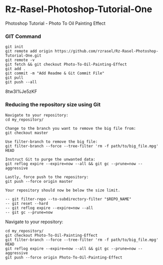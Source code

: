 # Rz-Rasel-Photoshop-Tutorial-One
Photoshop Tutorial - Photo To Oil Painting Effect

### GIT Command
```git_command
git init
git remote add origin https://github.com/rzrasel/Rz-Rasel-Photoshop-Tutorial-One.git
git remote -v
git fetch && git checkout Photo-To-Oil-Painting-Effect
git add .
git commit -m "Add Readme & Git Commit File"
git pull
git push --all
```
8tw3I%Je5zKF

### Reducing the repository size using Git
```
Navigate to your repository:
cd my_repository/

Change to the branch you want to remove the big file from:
git checkout master

Use filter-branch to remove the big file:
git filter-branch --force --tree-filter 'rm -f path/to/big_file.mpg' HEAD

Instruct Git to purge the unwanted data:
git reflog expire --expire=now --all && git gc --prune=now --aggressive

Lastly, force push to the repository:
git push --force origin master

Your repository should now be below the size limit.

-- git filter-repo --to-subdirectory-filter "$REPO_NAME"
-- git reset --hard
-- git reflog expire --expire=now --all
-- git gc --prune=now
```

Navigate to your repository:
```
cd my_repository/
git checkout Photo-To-Oil-Painting-Effect
git filter-branch --force --tree-filter 'rm -f path/to/big_file.mpg' HEAD
git reflog expire --expire=now --all && git gc --prune=now --aggressive
git push --force origin Photo-To-Oil-Painting-Effect
```
